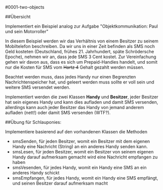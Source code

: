 #0001-two-objects

##Übersicht

Implementiert ein Beispiel analog zur Aufgabe "Objektkommunikation: Paul und sein Motorroller"

In diesem Beispiel werden wir das Verhältnis von einem Besitzer zu seinem Mobiltelefon beschreiben. Da wir uns in einer Zeit befinden als SMS noch Geld kosteten (Deutschland, frühes 21. Jahrhundert, späte Schrödersche Epoche), nehmen wir an, dass jede SMS 3 Cent kostet. Zur Vereinfachung gehen wir davon aus, dass es sich um Prepaid-Handies handelt, und somit nur die Kosten für SMS vom ~~Hartz 4~~ Gehalt gezahlt werden müssen.

Beachtet werden muss, dass jedes Handy nur einen Begrenzten Nachrichtenspeicher hat, und geleert werden muss sollte er voll sein und weitere SMS versendet werden.

Implementiert werden die zwei Klassen **Handy** und **Besitzer**, jeder Besitzer hat sein eigenes Handy und kann dies aufladen und damit SMS versenden, allerdings kann auch jeder Besitzer das Handy von jemand anderem aufladen (nett!) oder damit SMS versenden (WTF?).

##Übung für Schlauponies:

Implementiere basierend auf den vorhandenen Klassen die Methoden
* smsSenden, für jeden Besitzer, womit ein Besitzer mit dem eigenen Handy eine Nachricht (String) an ein anderes Handy senden kann.
* smsLesen, für jeden Besitzer, womit ein Besitzer von seinem eigenen Handy darauf aufmerksam gemacht wird eine Nachricht empfangen zu haben
* smsVesenden, für jedes Handy, womit ein Handy eine SMS an ein anderes Handy schickt
* smsEmpfangen, für jedes Handy, womit ein Handy eine SMS empfängt, und seinen Besitzer darauf aufmerksam macht
